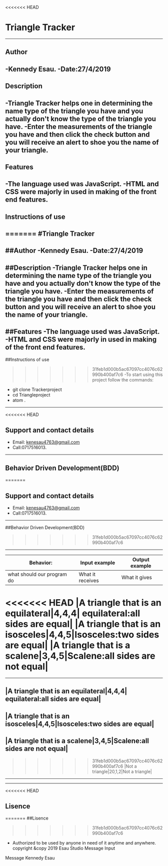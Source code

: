 <<<<<<< HEAD
#  Triangle Tracker
-------------------------
##  Author
-Kennedy Esau.
-Date:27/4/2019
---------------
##  Description
-Triangle Tracker helps one in determining the name type of the triangle you have and you actually don't know the type of the triangle you have.
-Enter the measurements of the triangle you have and then click the check button and you will receive an alert to shoe you the name of your triangle.
--------------------------------------------------------
##  Features
-The language used was JavaScript.
-HTML and CSS were majorly in used in making of the front end features.
--------------------------------------------------------------------
##  Instructions of use
=======
#Triangle Tracker
-------------------------
##Author
-Kennedy Esau.
-Date:27/4/2019
---------------
##Description
-Triangle Tracker helps one in determining the name type of the triangle you have and you actually don't know the type of the triangle you have.
-Enter the measurements of the triangle you have and then click the check button and you will receive an alert to shoe you the name of your triangle.
--------------------------------------------------------
##Features
-The language used was JavaScript.
-HTML and CSS were majorly in used in making of the front end features.
--------------------------------------------------------------------
##Instructions of use
>>>>>>> 31feb1d000b5ac67097cc4076c62990b400af7c6
-To start using this project follow the commands:
* git clone Trackerproject
* cd  Triangleproject
* atom .
-------------------------------------------------------------------------
<<<<<<< HEAD
##  Support and contact details
* Email: kenesau4763@gmail.com
* Call:0717516013.
------------------------------------------------------------------
##  Behavior Driven Development(BDD)
=======
## Support and contact details
* Email: kenesau4763@gmail.com
* Call:0717516013.
------------------------------------------------------------------
##Behavior Driven Development(BDD)
>>>>>>> 31feb1d000b5ac67097cc4076c62990b400af7c6
-----------------------------------------------------------
|Behavior:                 |Input example   |Output  example|
|--------------------------|----------------|---------------|
|what should our program do|What it receives|What it gives|
<<<<<<< HEAD
|A triangle that is an equilateral|4,4,4| equilateral:all sides are equal|
|A triangle that is an isosceles|4,4,5|Isosceles:two sides are equal|
|A triangle that is a scalene|3,4,5|Scalene:all sides are not equal|
=======
---------------------------------------------------------
|A triangle that is an equilateral|4,4,4| equilateral:all sides are equal|
------------------------------------------------------------------
|A triangle that is an isosceles|4,4,5|Isosceles:two sides are equal|
----------------------------------------------------------------------
|A triangle that is a scalene|3,4,5|Scalene:all sides are not equal|
------------------------------------------------------------------
>>>>>>> 31feb1d000b5ac67097cc4076c62990b400af7c6
|Not a triangle|20,1,2|Not a triangle|
---------------------------------------

--------------------------------------------------------------------
<<<<<<< HEAD
##  Lisence
=======
##Lisence
>>>>>>> 31feb1d000b5ac67097cc4076c62990b400af7c6
* Authorized to be used by anyone in need of it anytime and anywhere.
     copyright &copy 2019 Esau Studio
Message Input


Message Kennedy Esau
